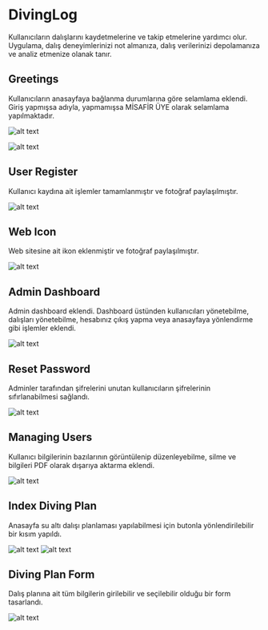 # DivingLog
Kullanıcıların dalışlarını kaydetmelerine ve takip etmelerine yardımcı olur. Uygulama, dalış deneyimlerinizi not almanıza, dalış verilerinizi depolamanıza ve analiz etmenize olanak tanır.

## Greetings
Kullanıcıların anasayfaya bağlanma durumlarına göre selamlama eklendi. Giriş yapmışsa adıyla, yapmamışsa MİSAFİR ÜYE olarak selamlama yapılmaktadır.

![alt text](greetingsnologin.png)

![alt text](greetingslogin.png)

## User Register
Kullanıcı kaydına ait işlemler tamamlanmıştır ve fotoğraf paylaşılmıştır.

![alt text](user_register.png)

## Web Icon
Web sitesine ait ikon eklenmiştir ve fotoğraf paylaşılmıştır.

![alt text](web_icon.png)

## Admin Dashboard
Admin dashboard eklendi. Dashboard üstünden kullanıcıları yönetebilme, dalışları yönetebilme, hesabınız çıkış yapma veya anasayfaya yönlendirme gibi işlemler eklendi.

![alt text](admindasboard.png)

## Reset Password
Adminler tarafından şifrelerini unutan kullanıcıların şifrelerinin sıfırlanabilmesi sağlandı.

![alt text](adminresetpassword.png)

## Managing Users
Kullanıcı bilgilerinin bazılarının görüntülenip düzenleyebilme, silme ve bilgileri PDF olarak dışarıya aktarma eklendi.

![alt text](managingusers.png)

## Index Diving Plan
Anasayfa su altı dalışı planlaması yapılabilmesi için butonla yönlendirilebilir bir kısım yapıldı.

![alt text](greetingsnologin.png) ![alt text](greetingslogin.png)

## Diving Plan Form
Dalış planına ait tüm bilgilerin girilebilir ve seçilebilir olduğu bir form tasarlandı.

![alt text](planningform.png)
